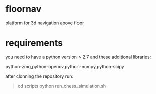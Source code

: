 # floornav
platform for 3d navigation above floor 

# requirements
you need to have a python version > 2.7
and these additional libraries:

python-zmq,python-opencv,python-numpy,python-scipy

after clonning the repository run:
> cd scripts
> python run_chess_simulation.sh 
